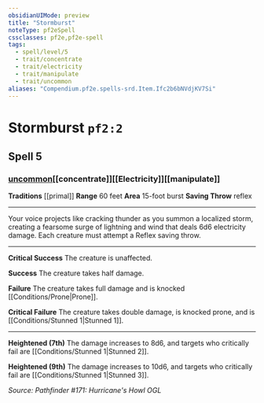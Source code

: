 ```yaml
---
obsidianUIMode: preview
title: "Stormburst"
noteType: pf2eSpell
cssclasses: pf2e,pf2e-spell
tags:
  - spell/level/5
  - trait/concentrate
  - trait/electricity
  - trait/manipulate
  - trait/uncommon
aliases: "Compendium.pf2e.spells-srd.Item.Ifc2b6bNVdjKV7Si" 
---
```

# Stormburst  `pf2:2`  
## Spell 5
### [uncommon](uncommon "Uncommon Rarity Trait")[[concentrate]][[Electricity]][[manipulate]]
**Traditions** [[primal]]
**Range** 60 feet
**Area** 15-foot burst
**Saving Throw**  reflex
* * * 
Your voice projects like cracking thunder as you summon a localized storm, creating a fearsome surge of lightning and wind that deals 6d6 electricity damage. Each creature must attempt a Reflex saving throw.

* * *

**Critical Success** The creature is unaffected.

**Success** The creature takes half damage.

**Failure** The creature takes full damage and is knocked [[Conditions/Prone|Prone]].

**Critical Failure** The creature takes double damage, is knocked prone, and is [[Conditions/Stunned 1|Stunned 1]].

* * *

**Heightened (7th)** The damage increases to 8d6, and targets who critically fail are [[Conditions/Stunned 1|Stunned 2]].

**Heightened (9th)** The damage increases to 10d6, and targets who critically fail are [[Conditions/Stunned 1|Stunned 3]].

*Source: Pathfinder #171: Hurricane's Howl*
*OGL*